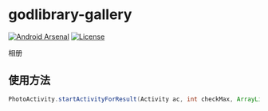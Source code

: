 godlibrary-gallery
======================
[![Android Arsenal](https://img.shields.io/badge/Android%20godlibrary-gallery-brightgreen.svg?style=flat)](https://android-arsenal.com/details/1/1363)
[![License](https://img.shields.io/badge/license-Apache%202-blue.svg)](https://www.apache.org/licenses/LICENSE-2.0)

相册
## 使用方法
```java
PhotoActivity.startActivityForResult(Activity ac, int checkMax, ArrayList<String> checkPath, int resultCode)
```
